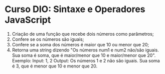 # Curso DIO: Sintaxe e Operadores JavaScript
1. Criação de uma função que recebe dois números como parâmetros;
2. Confere se os números são iguais;
3. Confere se a soma dos números é maior que 10 ou menor que 20;
4. Retorna uma string dizendo "Os números num1 e num2 não/são iguais. Sua soma é soma, que é maior/menor que 10 e maior/menor que 20".
Exemplo:
Input: 1, 2
Output: Os números 1 e 2 não são iguais. Sua soma é 3, que é menor que 10 e menor que 20.
